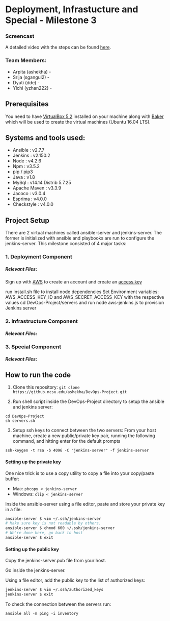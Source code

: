 # Deployment, Infrastucture and Special - Milestone 3


### Screencast
A detailed video with the steps can be found [here]().

### Team Members:

* Arpita (ashekha) - 
* Srija  (sgangul2) - 
* Dyuti  (dde) - 
* Yichi  (yzhan222) - 

## Prerequisites
You need to have [VirtualBox 5.2](https://www.virtualbox.org/wiki/Download_Old_Builds_5_2) installed on your machine along with [Baker](https://docs.getbaker.io/installation/) which will be used to create the virtual machines (Ubuntu 16.04 LTS).

## Systems and tools used:

* Ansible : v2.7.7
* Jenkins : v2.150.2
* Node : v4.2.6
* Npm : v3.5.2
* pip / pip3
* Java : v1.8
* MySql : v14.14 Distrib 5.7.25
* Apache Maven : v3.3.9
* Jacoco : v3.0.4
* Esprima : v4.0.0
* Checkstyle : v4.0.0

## Project Setup

There are 2 virtual machines called ansible-server and jenkins-server. The former is initialized with ansible and playbooks are run to configure the jenkins-server.
This milestone consisted of 4 major tasks:

### 1. Deployment Component
##### Relevant Files:

Sign up with [AWS](https://aws.amazon.com/premiumsupport/plans/) to create an account and create an [access key](https://docs.aws.amazon.com/general/latest/gr/managing-aws-access-keys.html)

run install.sh file to install node dependencies
Set Environment variables: AWS_ACCESS_KEY_ID and AWS_SECRET_ACCESS_KEY with the respective values
cd DevOps-Project/servers and run node aws-jenkins.js to provision Jenkins server

### 2. Infrastructure Component
##### Relevant Files:


### 3. Special Component
##### Relevant Files:



## How to run the code
1. Clone this repository: ```git clone https://github.ncsu.edu/ashekha/DevOps-Project.git ```

2. Run shell script inside the DevOps-Project directory to setup the ansible and jenkins server:
```
cd DevOps-Project
sh servers.sh
```

3. Setup ssh keys to connect between the two servers:
From your host machine, create a new public/private key pair, running the following command, and hitting enter for the default prompts
```
ssh-keygen -t rsa -b 4096 -C "jenkins-server" -f jenkins-server
```

#### Setting up the private key

One nice trick is to use a copy utility to copy a file into your copy/paste buffer:

* Mac: `pbcopy < jenkins-server`
* Windows: `clip < jenkins-server`

Inside the ansible-server using a file editor, paste and store your private key in a file:

```bash
ansible-server $ vim ~/.ssh/jenkins-server
# Make sure key is not readable by others.
ansible-server $ chmod 600 ~/.ssh/jenkins-server
# We're done here, go back to host
ansible-server $ exit
```

#### Setting up the public key

Copy the jenkins-server.pub file from your host.

Go inside the jenkins-server.

Using a file editor, add the public key to the list of authorized keys:

```bash
jenkins-server $ vim ~/.ssh/authorized_keys
jenkins-server $ exit
```
To check the connection between the servers run:
```
ansible all -m ping -i inventory
```
